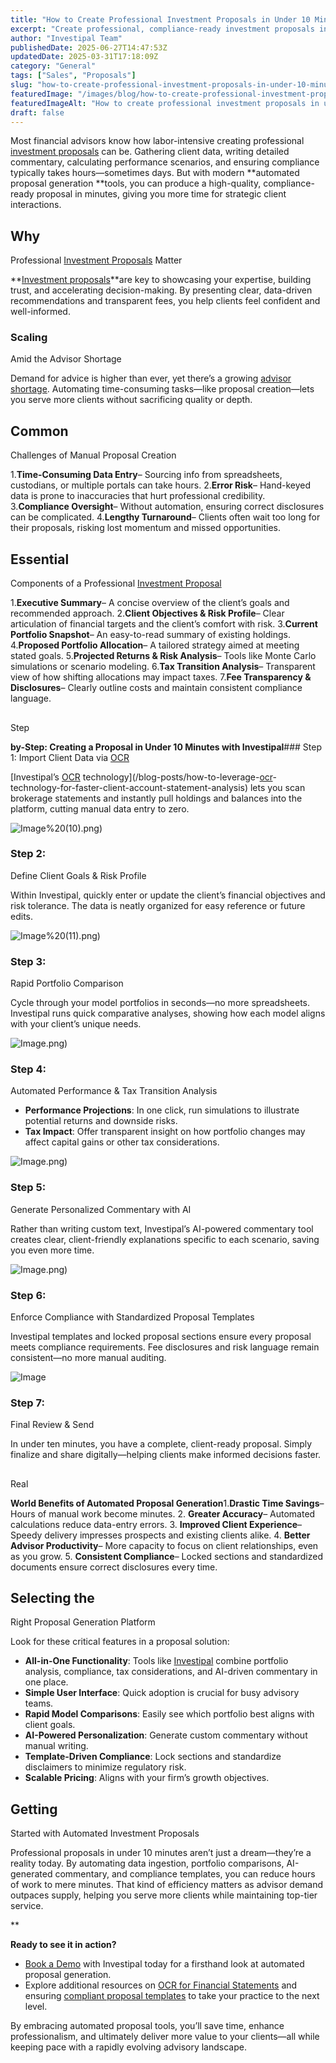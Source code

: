 ```yaml
---
title: "How to Create Professional Investment Proposals in Under 10 Minutes"
excerpt: "Create professional, compliance-ready investment proposals in minutes by automating data intake, portfolio comparisons, and commentary."
author: "Investipal Team"
publishedDate: 2025-06-27T14:47:53Z
updatedDate: 2025-03-31T17:18:09Z
category: "General"
tags: ["Sales", "Proposals"]
slug: "how-to-create-professional-investment-proposals-in-under-10-minutes"
featuredImage: "/images/blog/how-to-create-professional-investment-proposals-in-under-10-minutes__67d33ff9b13b3e48365fb523_PRIVATE_20WEALTH_20MANAGEMENT.png"
featuredImageAlt: "How to create professional investment proposals in under 10 minutes"
draft: false
---
```

Most financial advisors know how labor-intensive creating professional <a href="/blog/tag/investment-proposals">investment proposals</a> can be. Gathering client data, writing detailed commentary, calculating performance scenarios, and ensuring compliance typically takes hours—sometimes days. But with modern **automated proposal generation **tools, you can produce a high-quality, compliance-ready proposal in minutes, giving you more time for strategic client interactions.

## Why 

Professional <a href="/blog/tag/investment-proposals">Investment Proposals</a> Matter

**<a href="/blog/tag/investment-proposals">Investment proposals</a>**are key to showcasing your expertise, building trust, and accelerating decision-making. By presenting clear, data-driven recommendations and transparent fees, you help clients feel confident and well-informed.

### Scaling 

Amid the Advisor Shortage

Demand for advice is higher than ever, yet there’s a growing [advisor shortage](https://www.kitces.com/blog/financial-advisor-productivity-revenue-per-advisor-experience-expertise-team-leverage/). Automating time-consuming tasks—like proposal creation—lets you serve more clients without sacrificing quality or depth.

## Common 

Challenges of Manual Proposal Creation

1.**Time-Consuming Data Entry**– Sourcing info from spreadsheets, custodians, or multiple portals can take hours.
2.**Error Risk**– Hand-keyed data is prone to inaccuracies that hurt professional credibility.
3.**Compliance Oversight**– Without automation, ensuring correct disclosures can be complicated.
4.**Lengthy Turnaround**– Clients often wait too long for their proposals, risking lost momentum and missed opportunities.

## Essential 

Components of a Professional <a href="/blog/tag/investment-proposals">Investment Proposal</a>

1.**Executive Summary**– A concise overview of the client’s goals and recommended approach.
2.**Client Objectives & Risk Profile**– Clear articulation of financial targets and the client’s comfort with risk.
3.**Current Portfolio Snapshot**– An easy-to-read summary of existing holdings.
4.**Proposed Portfolio Allocation**– A tailored strategy aimed at meeting stated goals.
5.**Projected Returns & Risk Analysis**– Tools like Monte Carlo simulations or scenario modeling.
6.**Tax Transition Analysis**– Transparent view of how shifting allocations may impact taxes.
7.**Fee Transparency & Disclosures**– Clearly outline costs and maintain consistent compliance language.

##  

Step

**by-Step: Creating a Proposal in Under 10 Minutes with Investipal**### Step 1: Import Client Data via <a href="/features/automated-statement-scanner">OCR</a>

[Investipal’s <a href="/features/automated-statement-scanner">OCR</a> technology](/blog-posts/how-to-leverage-<a href="/features/automated-statement-scanner">ocr</a>-technology-for-faster-client-account-statement-analysis) lets you scan brokerage statements and instantly pull holdings and balances into the platform, cutting manual data entry to zero.

![Image](/images/blog/placeholder.png)%20(10).png)

### Step 2: 

Define Client Goals & Risk Profile

Within Investipal, quickly enter or update the client’s financial objectives and risk tolerance. The data is neatly organized for easy reference or future edits.

![Image](/images/blog/placeholder.png)%20(11).png)

### Step 3: 

Rapid Portfolio Comparison

Cycle through your model portfolios in seconds—no more spreadsheets. Investipal runs quick comparative analyses, showing how each model aligns with your client’s unique needs.

![Image](/images/blog/placeholder.png).png)

### Step 4: 

Automated Performance & Tax Transition Analysis

- **Performance Projections**: In one click, run simulations to illustrate potential returns and downside risks.
-   **Tax Impact**: Offer transparent insight on how portfolio changes may affect capital gains or other tax considerations.

![Image](/images/blog/placeholder.png).png)

### Step 5: 

Generate Personalized Commentary with AI

Rather than writing custom text, Investipal’s AI-powered commentary tool creates clear, client-friendly explanations specific to each scenario, saving you even more time.

![Image](/images/blog/placeholder.png).png)

### Step 6: 

Enforce Compliance with Standardized Proposal Templates

Investipal templates and locked proposal sections ensure every proposal meets compliance requirements. Fee disclosures and risk language remain consistent—no more manual auditing.

![Image](/images/blog/67d33ff9b13b3e48365fb523_PRIVATE_20WEALTH_20MANAGEMENT.png)

### Step 7: 

Final Review & Send

In under ten minutes, you have a complete, client-ready proposal. Simply finalize and share digitally—helping clients make informed decisions faster.

##  

Real

**World Benefits of Automated Proposal Generation**1.**Drastic Time Savings**– Hours of manual work become minutes.
2.  **Greater Accuracy**– Automated calculations reduce data-entry errors.
3.  **Improved Client Experience**– Speedy delivery impresses prospects and existing clients alike.
4.  **Better Advisor Productivity**– More capacity to focus on client relationships, even as you grow.
5.  **Consistent Compliance**– Locked sections and standardized documents ensure correct disclosures every time.

## Selecting the 

Right Proposal Generation Platform

Look for these critical features in a proposal solution:

-   **All-in-One Functionality**: Tools like [Investipal](/) combine portfolio analysis, compliance, tax considerations, and AI-driven commentary in one place.
-   **Simple User Interface**: Quick adoption is crucial for busy advisory teams.
-   **Rapid Model Comparisons**: Easily see which portfolio best aligns with client goals.
-   **AI-Powered Personalization**: Generate custom commentary without manual writing.
-   **Template-Driven Compliance**: Lock sections and standardize disclaimers to minimize regulatory risk.
-   **Scalable Pricing**: Aligns with your firm’s growth objectives.

## Getting 

Started with Automated Investment Proposals

Professional proposals in under 10 minutes aren’t just a dream—they’re a reality today. By automating data ingestion, portfolio comparisons, AI-generated commentary, and compliance templates, you can reduce hours of work to mere minutes. That kind of efficiency matters as advisor demand outpaces supply, helping you serve more clients while maintaining top-tier service.

**

**Ready to see it in action?**

-   [<a href="/book-a-demo">Book a Demo</a> with Investipal](/book-a-demo) today for a firsthand look at automated proposal generation.
-   Explore additional resources on [OCR for Financial Statements](/blog-posts/how-to-leverage-ocr-technology-for-faster-client-account-statement-analysis) and ensuring [compliant proposal templates](/blog-posts/the-ultimate-guide-to-financial-advisor-proposal-generation-software-in-2025) to take your practice to the next level.

By embracing automated proposal tools, you’ll save time, enhance professionalism, and ultimately deliver more value to your clients—all while keeping pace with a rapidly evolving advisory landscape.